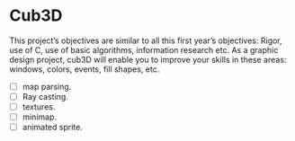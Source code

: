 # Cub3D
This project’s objectives are similar to all this first year’s objectives: Rigor, use of C, use
of basic algorithms, information research etc.
As a graphic design project, cub3D will enable you to improve your skills in these
areas: windows, colors, events, fill shapes, etc.

- [ ] map parsing.
- [ ] Ray casting.
- [ ] textures.
- [ ] minimap.
- [ ] animated sprite.
